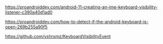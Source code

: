 


https://proandroiddev.com/android-11-creating-an-ime-keyboard-visibility-listener-c390a40d1ad0

https://proandroiddev.com/how-to-detect-if-the-android-keyboard-is-open-269b255a90f5

https://github.com/yshrsmz/KeyboardVisibilityEvent


<!--stackedit_data:
eyJoaXN0b3J5IjpbMTM1MDcxMDMzMiw3MjQxOTExODVdfQ==
-->
